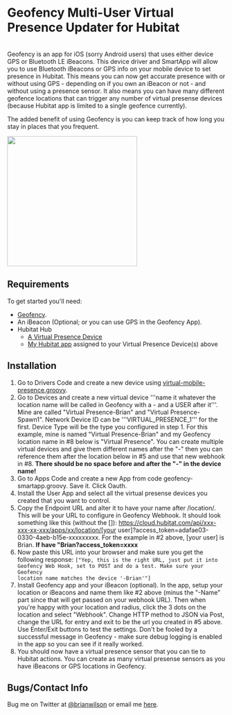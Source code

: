 Geofency Multi-User Virtual Presence Updater for Hubitat
=======
<br>
Geofency is an app for iOS (sorry Android users) that uses either device GPS or Bluetooth LE iBeacons. This device driver and SmartApp will allow you to use
Bluetooth iBeacons or GPS info on your mobile device to set presence in
Hubitat. This means you can now get accurate presence with or without using GPS
- depending on if you own an iBeacon or not - and without using a presence
sensor. It also means you can have many different geofence locations that can
trigger any number of virtual presense devices (because Hubitat app is limited
to a single geofence currently). 

The added benefit of using Geofency is you can keep track of how long you stay
in places that you frequent. 

<img src="https://bdwilson.github.io/images/IMG_0BDCE0D2F6F9-1.jpeg" width=300px>

Requirements
------------
To get started you'll need:
- [Geofency](https://www.geofency.com/).
- An iBeacon (Optional; or you can use GPS in the Geofency App). 
- Hubitat Hub
	- [A Virtual Presence Device](https://github.com/ajpri/STApps/blob/master/devicetypes/ajpri/virtual-mobile-presence.src/virtual-mobile-presence.groovy)
	- [My Hubitat app](https://raw.githubusercontent.com/bdwilson/hubitat/master/Geofency-Presence/geofency-presence.groovy) assigned to your Virtual Presence Device(s) above

Installation
--------------------
1. Go to Drivers Code and create a new device using [virtual-mobile-presence.groovy](https://github.com/ajpri/STApps/blob/master/devicetypes/ajpri/virtual-mobile-presence.src/virtual-mobile-presence.groovy).
2. Go to Devices and create a new virtual device '''name it whatever the location name will be called in
Geofency with a - and a USER after it'''. Mine are called "Virtual Presence-Brian" and "Virtual Presence-Spawn1".  Network Device ID can be
'''VIRTUAL_PRESENCE_1''' for the first. Device Type will be
the type you configured in step 1. For this example, mine is named "Virtual Presence-Brian" and my
Geofency location name in #8 below is "Virtual Presence". You can create multiple
virtual devices and give them different names after the "-" then you can
reference them after the location below in #5 and use that new webhook in #8.
<b>There should be no space before and after the "-" in the device name!</b>
3. Go to Apps Code and create a new App from code geofency-smartapp.groovy. Save it. Click Oauth.
4. Install the User App and select all the virtual presense devices you created
that you want to control. 
5. Copy the Endpoint URL and alter it to have your name after /location/. This will be your URL to configure in Geofency Webhook.  It should look something like this (without the []): https://cloud.hubitat.com/api/xxx-xxx-xx-xxx/apps/xx/location/[your user]?access_token=adafae03-0330-4aeb-b15e-xxxxxxxxx.  For the example in #2
above, [your user] is Brian. <b>If  have "Brian?access_token=xxxx</b>
6. Now paste this URL into your browser and make sure you get the following
response:
<code>["Yep, this is the right URL, just put it into Geofency Web Hook, set to POST and do a test. Make sure your Geofency location name matches the device '<location>-Brian'"]</code>
7. Install Geofency app and your iBeacon (optional).  In the app, setup your
location or iBeacons and name them like #2 above (minus the "-Name" part since that will get
passed on your webhook URL). Then when you're happy with your location and radius,
click the 3 dots on the location and select "Webhook". Change HTTP method to
JSON via Post, change the URL for entry and exit to be the url you created in
#5 above. Use Enter/Exit buttons to test the settings. Don't be fooled by a
successful message in Geofency - make sure debug logging is enabled in the app
so you can see if it really worked. 
8. You should now have a virtual presence sensor that you can tie to
Hubitat actions. You can create as many virtual presense sensors as you have
iBeacons or GPS locations in Geofency.

Bugs/Contact Info
-----------------
Bug me on Twitter at [@brianwilson](http://twitter.com/brianwilson) or email me [here](http://cronological.com/comment.php?ref=bubba).
